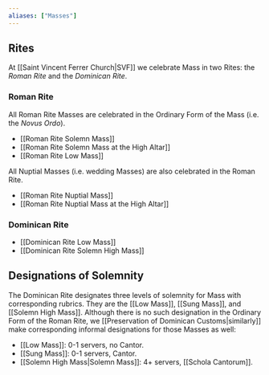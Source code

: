 ```yaml
---
aliases: ["Masses"]
---
```

## Rites
At [[Saint Vincent Ferrer Church|SVF]] we celebrate Mass in two Rites: the _Roman Rite_ and the _Dominican Rite_.

### Roman Rite
All Roman Rite Masses are celebrated in the Ordinary Form of the Mass (i.e. the _Novus Ordo_).

- [[Roman Rite Solemn Mass]]
- [[Roman Rite Solemn Mass at the High Altar]]
- [[Roman Rite Low Mass]]

All Nuptial Masses (i.e. wedding Masses) are also celebrated in the Roman Rite.

- [[Roman Rite Nuptial Mass]]
- [[Roman Rite Nuptial Mass at the High Altar]]

### Dominican Rite
- [[Dominican Rite Low Mass]]
- [[Dominican Rite Solemn High Mass]]

## Designations of Solemnity
The Dominican Rite designates three levels of solemnity for Mass with corresponding rubrics. They are the [[Low Mass]], [[Sung Mass]], and [[Solemn High Mass]]. Although there is no such designation in the Ordinary Form of the Roman Rite, we [[Preservation of Dominican Customs|similarly]] make corresponding informal designations for those Masses as well: 

- [[Low Mass]]: 0-1 servers, no Cantor.
- [[Sung Mass]]: 0-1 servers, Cantor.
- [[Solemn High Mass|Solemn Mass]]: 4+ servers, [[Schola Cantorum]].